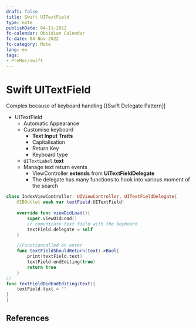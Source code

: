 ```yaml
---
draft: false
title: Swift UITextField
type: note
publishDate: 04-11-2022
fc-calendar: Obsidian Calendar
fc-date: 04-Nov-2022
fc-category: Note
lang: en
tags:
- PreMoc/swift
---
```


# Swift UITextField

Complex because of keyboard handling
[[Swift Delegate Pattern]]

- UITextField
	- Automatic Appearance
	- Customise keyboard
		- **Text Input Traits**
		- Capitalisation
		- Return Key
		- Keyboard type
	- `UITextLabel`.**text**
	- Manage text return events
		- ViewController **extends** from **UiTextFieldDelegate**
		- The delegate has many functions to hook into various moment of the search
```swift
class IndexViewController: UIViewController, UITextFieldDelegate{
	@IBOutlet weak var textField:UITextField!
	
	override func viewDidLoad(){
		super.viewDidLoad()
		// comunicate text field with the keyboard
		textField.delegate = self
	}

	//Functioncalled on enter
	func textFieldShouldReturn(text)->Bool{
		print(textField.text)
		textField.endEditing(true)
		return true
	}
// 
func textFieldDidEndEditing(text){
	textField.text = ""
}
}
```


## References
